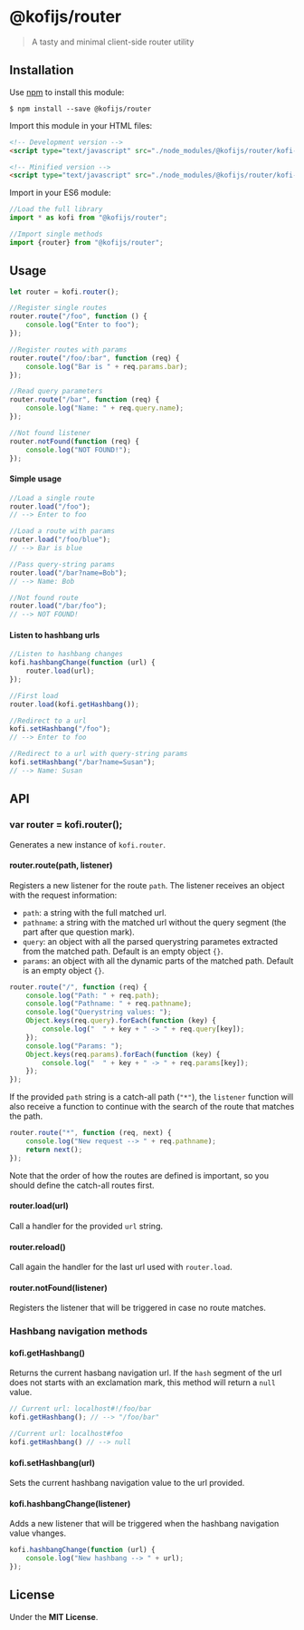 # @kofijs/router

> A tasty and minimal client-side router utility


## Installation

Use [npm](https://npmjs.com) to install this module: 

```
$ npm install --save @kofijs/router
```

Import this module in your HTML files: 

```html
<!-- Development version -->
<script type="text/javascript" src="./node_modules/@kofijs/router/kofi-router.js"></script>

<!-- Minified version -->
<script type="text/javascript" src="./node_modules/@kofijs/router/kofi-router.min.js"></script>
```

Import in your ES6 module: 

```javascript 
//Load the full library
import * as kofi from "@kofijs/router";

//Import single methods
import {router} from "@kofijs/router";
```

## Usage

```javascript 
let router = kofi.router();

//Register single routes
router.route("/foo", function () {
    console.log("Enter to foo");
});

//Register routes with params
router.route("/foo/:bar", function (req) {
    console.log("Bar is " + req.params.bar);
});

//Read query parameters
router.route("/bar", function (req) {
    console.log("Name: " + req.query.name);
});

//Not found listener
router.notFound(function (req) {
    console.log("NOT FOUND!");
});
```

#### Simple usage 

``` javascript
//Load a single route
router.load("/foo");
// --> Enter to foo

//Load a route with params
router.load("/foo/blue");
// --> Bar is blue

//Pass query-string params
router.load("/bar?name=Bob");
// --> Name: Bob

//Not found route
router.load("/bar/foo");
// --> NOT FOUND!
```

#### Listen to hashbang urls

```javascript
//Listen to hashbang changes
kofi.hashbangChange(function (url) {
    router.load(url);
});

//First load
router.load(kofi.getHashbang());

//Redirect to a url
kofi.setHashbang("/foo");
// --> Enter to foo

//Redirect to a url with query-string params
kofi.setHashbang("/bar?name=Susan");
// --> Name: Susan
```

## API

### var router = kofi.router();

Generates a new instance of `kofi.router`.

#### router.route(path, listener)

Registers a new listener for the route `path`. The listener receives an object with the request information: 

- `path`: a string with the full matched url.
- `pathname`: a string with the matched url without the query segment (the part after que question mark).
- `query`: an object with all the parsed querystring parametes extracted from the matched path. Default is an empty object `{}`.
- `params`: an object with all the dynamic parts of the matched path. Default is an empty object `{}`.

```javascript
router.route("/", function (req) {
    console.log("Path: " + req.path);
    console.log("Pathname: " + req.pathname);
    console.log("Querystring values: ");
    Object.keys(req.query).forEach(function (key) {
        console.log("  " + key + " -> " + req.query[key]);
    });
    console.log("Params: ");
    Object.keys(req.params).forEach(function (key) {
        console.log("  " + key + " -> " + req.params[key]);
    });
});
```

If the provided `path` string is a catch-all path (`"*"`), the `listener` function will also receive a function to continue with the search of the route that matches the path.

```javascript
router.route("*", function (req, next) {
    console.log("New request --> " + req.pathname);
    return next();
});
```

Note that the order of how the routes are defined is important, so you should define the catch-all routes first.

#### router.load(url)

Call a handler for the provided `url` string.

#### router.reload()

Call again the handler for the last url used with `router.load`.

#### router.notFound(listener)

Registers the listener that will be triggered in case no route matches.

### Hashbang navigation methods 

#### kofi.getHashbang()

Returns the current hasbang navigation url. If the `hash` segment of the url does not starts with an exclamation mark, this method will return a `null` value.

```javascript
// Current url: localhost#!/foo/bar
kofi.getHashbang(); // --> "/foo/bar"

//Current url: localhost#foo
kofi.getHashbang() // --> null
```

#### kofi.setHashbang(url)

Sets the current hashbang navigation value to the url provided.

#### kofi.hashbangChange(listener)

Adds a new listener that will be triggered when the hashbang navigation value vhanges.

```javascript 
kofi.hashbangChange(function (url) {
    console.log("New hashbang --> " + url);
});
```

## License

Under the **MIT License**.



